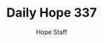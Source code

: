 ---
image: /assets/img/daily-hope-default-artwork.png
title: Daily Hope 337
number: 337
categories:
  - Daily Hope
author: Hope Staff
notes: Daily Hope 337
embed: >-
  <iframe src="https://open.spotify.com/embed/episode/3BOD8Czk4cve0lfj9hmpHo?utm_source=generator" width="400px" height="102px" frameborder=“0" scrolling=“no”></iframe>
---